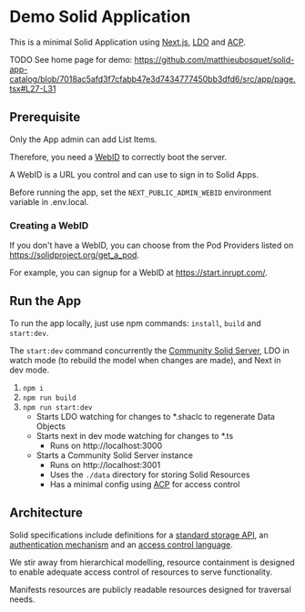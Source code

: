 # Demo Solid Application

This is a minimal Solid Application using [Next.js](https://nextjs.org/), [LDO](https://ldo.js.org/latest/) and [ACP](https://solidproject.org/TR/acp).

TODO See home page for demo:
https://github.com/matthieubosquet/solid-app-catalog/blob/7018ac5afd3f7cfabb47e3d7434777450bb3dfd6/src/app/page.tsx#L27-L31


## Prerequisite

Only the App admin can add List Items.

Therefore, you need a [WebID](https://solid.github.io/webid-profile/) to correctly boot the server.

A WebID is a URL you control and can use to sign in to Solid Apps.

Before running the app, set the `NEXT_PUBLIC_ADMIN_WEBID` environment variable in .env.local.

### Creating a WebID

If you don't have a WebID, you can choose from the Pod Providers listed on https://solidproject.org/get_a_pod.

For example, you can signup for a WebID at https://start.inrupt.com/.


## Run the App

To run the app locally, just use npm commands: `install`, `build` and `start:dev`.

The `start:dev` command concurrently the [Community Solid Server](https://communitysolidserver.github.io/CommunitySolidServer/latest/), LDO in watch mode (to rebuild the model when changes are made), and Next in dev mode.

1. `npm i`
1. `npm run build`
1. `npm run start:dev`
    - Starts LDO watching for changes to *.shaclc to regenerate Data Objects
    - Starts next in dev mode watching for changes to *.ts 
        - Runs on http://localhost:3000
    - Starts a Community Solid Server instance
        - Runs on http://localhost:3001
        - Uses the `./data` directory for storing Solid Resources
        - Has a minimal config using [ACP](https://solidproject.org/TR/acp) for access control



## Architecture

Solid specifications include definitions for a [standard storage API](https://solidproject.org/TR/protocol), an [authentication mechanism](https://solidproject.org/TR/oidc) and an [access control language](https://solidproject.org/TR/acp).

We stir away from hierarchical modelling, resource containment is designed to enable adequate access control of resources to serve functionality.

Manifests resources are publicly readable resources designed for traversal needs.


## 
